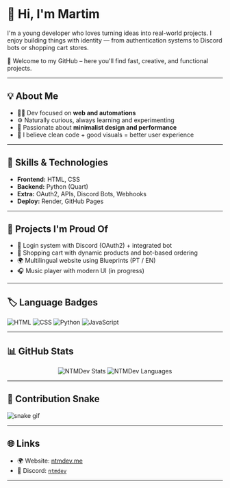 # 👋 Hi, I'm Martim

I'm a young developer who loves turning ideas into real-world projects. I enjoy building things with identity — from authentication systems to Discord bots or shopping cart stores.

🚀 Welcome to my GitHub – here you'll find fast, creative, and functional projects.

---

## 💡 About Me

- 🧑‍💻 Dev focused on **web and automations**
- ⚙️ Naturally curious, always learning and experimenting
- 🖤 Passionate about **minimalist design and performance**
- 🔄 I believe clean code + good visuals = better user experience

---

## 🧰 Skills & Technologies

- **Frontend:** HTML, CSS  
- **Backend:** Python (Quart)  
- **Extra:** OAuth2, APIs, Discord Bots, Webhooks  
- **Deploy:** Render, GitHub Pages

---

## 📌 Projects I'm Proud Of

- 🔐 Login system with Discord (OAuth2) + integrated bot  
- 🛒 Shopping cart with dynamic products and bot-based ordering  
- 🌍 Multilingual website using Blueprints (PT / EN)  
- 🎧 Music player with modern UI (in progress)

---

## 🏷️ Language Badges

![HTML](https://img.shields.io/badge/HTML%20-%20Intermediate-E34F26?style=for-the-badge&logo=html5&logoColor=white)
![CSS](https://img.shields.io/badge/CSS%20-%20Intermediate-1572B6?style=for-the-badge&logo=css3&logoColor=white)
![Python](https://img.shields.io/badge/Python%20-%20Intermediate-3776AB?style=for-the-badge&logo=python&logoColor=white)
![JavaScript](https://img.shields.io/badge/JavaScript%20-%20Basic-F7DF1E?style=for-the-badge&logo=javascript&logoColor=black)

---

## 📊 GitHub Stats

<div align="center">
  <img src="https://github-readme-stats.vercel.app/api?username=nottrymito&show_icons=true&theme=tokyonight&hide_border=true&hide_title=true" alt="NTMDev Stats"/>
  <img src="https://github-readme-stats.vercel.app/api/top-langs/?username=nottrymito&layout=compact&theme=tokyonight&hide_border=true" alt="NTMDev Languages"/>
</div>

---

## 🐍 Contribution Snake

![snake gif](https://github.com/ntmdev/ntmdev/blob/output/github-contribution-grid-snake.svg)

---

## 🌐 Links

- 🌍 Website: [ntmdev.me](https://ntmdev.me)  
- 💬 Discord: [`ntmdev`](https://discord.gg/aKpwVrXgyx)

---
